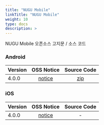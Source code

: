 ```yaml
---
title: "NUGU Mobile"
linkTitle: "NUGU Mobile"
weight: 10
type: docs
description: >
---
```


NUGU Mobile 오픈소스 고지문 / 소스 코드

### Android

| Version | OSS Notice | Source Code |
|---|:---:|:---:|
| 4.0.0 | [notice](https://opensource.sktelecom.com/compliance_artifacts/nugu_mobile/android/4.0.0/NUGUmobile_android_4.0.0_OSS_Notice.html)  | [zip](https://opensource.sktelecom.com/compliance_artifacts/nugu_mobile/android/4.0.0/nugu_mobile_android_opensource.zip) |

### iOS

| Version | OSS Notice | Source Code |
|---|:---:|:---:|
| 4.0.0 | [notice](https://opensource.sktelecom.com/compliance_artifacts/nugu_mobile/ios/4.0.0/NUGUmobile_iOS_4.0.0_OSS_Notice.html)  | - |